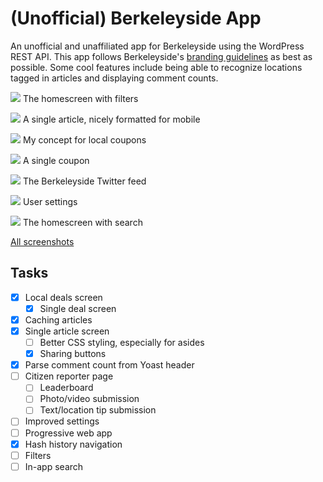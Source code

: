 # (Unofficial) Berkeleyside App
An unofficial and unaffiliated app for Berkeleyside using the WordPress REST API. This app follows Berkeleyside's [branding guidelines](https://www.berkeleyside.com/style-guide-branding) as best as possible. Some cool features include being able to recognize locations tagged in articles and displaying comment counts.

![](https://i.imgur.com/oJERZqw.png)
The homescreen with filters

![](https://i.imgur.com/eHfW9yD.png)
A single article, nicely formatted for mobile

![](https://i.imgur.com/DBTY53r.png)
My concept for local coupons

![](https://i.imgur.com/hILpXcA.png)
A single coupon

![](https://i.imgur.com/ncHDr7R.png)
The Berkeleyside Twitter feed

![](https://i.imgur.com/6hZRQv2.png)
User settings

![](https://i.imgur.com/s9g53LT.png)
The homescreen with search

[All screenshots](https://imgur.com/a/S8bYFxb)

## Tasks
- [x] Local deals screen
  - [x] Single deal screen
- [x] Caching articles
- [x] Single article screen
  - [ ] Better CSS styling, especially for asides
  - [x] Sharing buttons
- [x] Parse comment count from Yoast header
- [ ] Citizen reporter page
  - [ ] Leaderboard
  - [ ] Photo/video submission
  - [ ] Text/location tip submission
- [ ] Improved settings
- [ ] Progressive web app
- [x] Hash history navigation
- [ ] Filters
- [ ] In-app search
